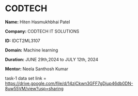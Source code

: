 # CODTECH

**Name:** Hiten Hasmukhbhai Patel

**Company:** CODTECH IT SOLUTIONS

**ID:** IDCT2ML3107

**Domain:** Machine learning

**Duration:** JUNE 29th,2024 to JULY 12th, 2024

**Mentor:** Neela Santhosh Kumar 


task-1 data set link = https://drive.google.com/file/d/14zjCkwn3GFF7gDjup46db0DN-8uw55VM/view?usp=sharing
